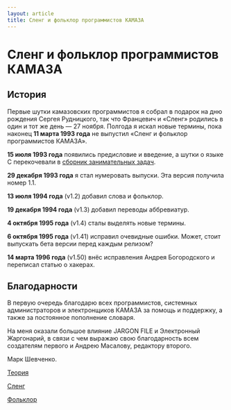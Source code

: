 ```yaml
---
layout: article
title: Сленг и фольклор программистов КАМАЗА
---
```


# Сленг и фольклор программистов КАМАЗА

## История

Первые шутки камазовских программистов я собрал в подарок на дню рождения Сергея Рудницкого, так что Францевич и
&laquo;Сленг&raquo; родились в один и тот же день&nbsp;&mdash; 27 ноября. Полгода я искал новые термины,
пока наконец **11 марта 1993 года** не выпустил &laquo;Сленг и фольклор программистов КАМАЗА&raquo;.

**15 июля 1993 года** появились предисловие и введение, а шутки о языке C перекочевали в [сборник занимательных задач](../c-book-of-problems).

**29 декабря 1993 года** я стал нумеровать выпуски. Эта версия получила номер 1.1.

**13 июля 1994 года** (v1.2) добавил слова и фольклор.

**19 декабря 1994 года** (v1.3) добавил переводы аббревиатур.

**4 октябpя 1995 года** (v1.4) сталы выделять новые термины.

**6 октябpя 1995 года** (v1.41) испpавил очевидные ошибки. Может, стоит выпускать бета веpсии пеpед каждым pелизом?

**14 марта 1996 года** (v1.50) внёс исправления Андрея Богородского и переписал статью о хакерах.

## Благодарности

В первую очередь благодарю всех программистов, системных администраторов и электронщиков КАМАЗА за помощь и поддержку, а также за постоянное пополнение словаря.

На меня оказали большое влияние JARGON FILE и Электронный Жаргонарий, в связи с чем выражаю свою благодарность всем создателям первого и Андрею Масалову, редактору второго.

Марк Шевченко.

[Теория](1)

[Сленг](2)

[Фольклор](3)
